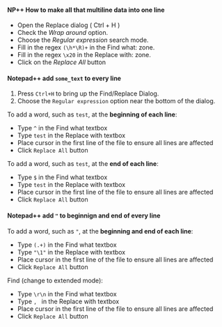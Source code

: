 

#### NP++ How to make all that multiline data into one line

- Open the Replace dialog ( Ctrl + H )
- Check the *Wrap around* option.
- Choose the *Regular expression* search mode.
- Fill in the regex ```(\h*\R)+``` in the Find what: zone.
- Fill in the regex ```\x20``` in the Replace with: zone.
- Click on the *Replace All* button




#### Notepad++ add ```some_text``` to every line
1. Press ```Ctrl+H``` to bring up the Find/Replace Dialog.
2. Choose the ```Regular expression``` option near the bottom of the dialog.

To add a word, such as ```test```, at the **beginning of each line**:

- Type ```^``` in the Find what textbox
- Type ```test``` in the Replace with textbox
- Place cursor in the first line of the file to ensure all lines are affected
- Click ```Replace All``` button

To add a word, such as ```test```, at the **end of each line**:

- Type ```$``` in the Find what textbox
- Type ```test``` in the Replace with textbox
- Place cursor in the first line of the file to ensure all lines are affected
- Click ```Replace All``` button



#### Notepad++ add ```"``` to  beginnign and end of every line

To add a word, such as ```"```, at the **beginning and end of each line**:

- Type ```(.+)``` in the Find what textbox
- Type ```"\1"``` in the Replace with textbox
- Place cursor in the first line of the file to ensure all lines are affected
- Click ```Replace All``` button

Find (change to extended mode):

- Type ```\r\n``` in the Find what textbox
- Type ```, ``` in the Replace with textbox
- Place cursor in the first line of the file to ensure all lines are affected
- Click ```Replace All``` button



